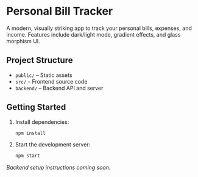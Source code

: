 # Personal Bill Tracker

A modern, visually striking app to track your personal bills, expenses, and income. Features include dark/light mode, gradient effects, and glass morphism UI.

## Project Structure

- `public/` – Static assets
- `src/` – Frontend source code
- `backend/` – Backend API and server

## Getting Started

1. Install dependencies:
   ```bash
   npm install
   ```
2. Start the development server:
   ```bash
   npm start
   ```

_Backend setup instructions coming soon._
